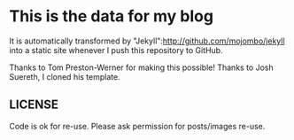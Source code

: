 # This is the data for my blog

It is automatically transformed by "Jekyll":http://github.com/mojombo/jekyll into a static site whenever I push this repository to GitHub.

Thanks to Tom Preston-Werner for making this possible!
Thanks to Josh Suereth, I cloned his template.

## LICENSE ##

Code is ok for re-use. Please ask permission for posts/images re-use.
